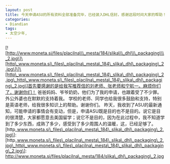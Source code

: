 ```yaml
---
layout: post
title: 今天申请ASU的所有资料全部准备完毕，已经装入DHL信封，感谢这段时间大家的帮助！
categories:
- Diandian
tags:
- 太空少年, 
---
```

\[!\[http://www.moneta.si/files/placilna\\\_mesta/184/slika\\\_dhl\\\_packaging\\\_2.jpg\]\[http\_www.moneta.si\_files\_placilna\_mesta\_184\_slika\_dhl\_packaging\_2.jpg\]\]\[http\_www.moneta.si\_files\_placilna\_mesta\_184\_slika\_dhl\_packaging\_2.jpg\_http\_www.moneta.si\_files\_placilna\_mesta\_184\_slika\_dhl\_packaging\_2.jpg\]首先要感谢的是给我写推荐信的刘老师、张老师和宁航一。麻烦你们了，谢谢你们！ 爸爸妈妈、爷爷奶奶，他们为了我的申请，也跟着受了不少罪。外公外婆也在默默的支持着我。 学校的老师、同学也给我很多鼓励和支持，特别是英语老师，给我很多知识上的帮助。谢谢你们。 昨天，我收到了ASU的最新通知，可能申请的事情会有变动，但是，申请ASU既是目的也不是目的。说它是目的很清楚，大家都愿意去美国留学；说它不是目的，因为在此过程中，我不知道学到了多少东西，成熟了多少，感受到了多少周围人的温暖，这，已经足够了。 \[http\_www.moneta.si\_files\_placilna\_mesta\_184\_slika\_dhl\_packaging\_2.jpg\]: \[http\_www.moneta.si\_files\_placilna\_mesta\_184\_slika\_dhl\_packaging\_2.jpg\_http\_www.moneta.si\_files\_placilna\_mesta\_184\_slika\_dhl\_packaging\_2.jpg\]: http://www.moneta.si/files/placilna\_mesta/184/slika\_dhl\_packaging\_2.jpg